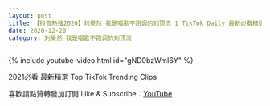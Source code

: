 ```yaml
---
layout: post
title: 【抖音熱搜2020】刘昊然 我是唱歌不跑调的刘顶流 1 TikTok Daily 最新必看精選合集2020 12 20
date: 2020-12-20
category: 刘昊然 我是唱歌不跑调的刘顶流
---
```


{% include youtube-video.html id="gND0bzWmI6Y" %}

2021必看 最新精選 Top TikTok Trending Clips

喜歡請點贊轉發加訂閱 Like & Subscribe：[YouTube](https://www.youtube.com/channel/UCAoR7VcanIPd04uEq_GIylA/videos)

